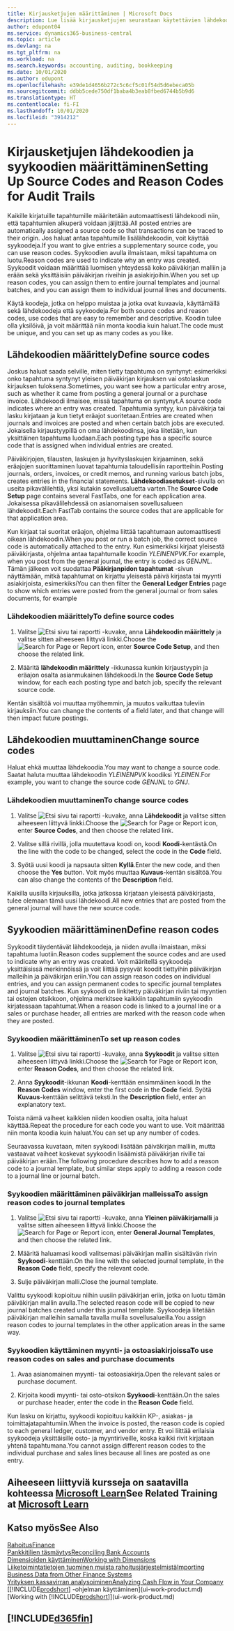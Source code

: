 ```yaml
---
title: Kirjausketjujen määrittäminen | Microsoft Docs
description: Lue lisää kirjausketjujen seurantaan käytettävien lähdekoodien ja syykoodien määrittämisestä.
author: edupont04
ms.service: dynamics365-business-central
ms.topic: article
ms.devlang: na
ms.tgt_pltfrm: na
ms.workload: na
ms.search.keywords: accounting, auditing, bookkeeping
ms.date: 10/01/2020
ms.author: edupont
ms.openlocfilehash: e39de1d4656b272c5c6cf5c01f54d5d6ebeca05b
ms.sourcegitcommit: ddbb5cede750df1baba4b3eab8fbed6744b5b9d6
ms.translationtype: HT
ms.contentlocale: fi-FI
ms.lasthandoff: 10/01/2020
ms.locfileid: "3914212"
---
```

# <a name="setting-up-source-codes-and-reason-codes-for-audit-trails"></a><span data-ttu-id="cd092-103">Kirjausketjujen lähdekoodien ja syykoodien määrittäminen</span><span class="sxs-lookup"><span data-stu-id="cd092-103">Setting Up Source Codes and Reason Codes for Audit Trails</span></span>

<span data-ttu-id="cd092-104">Kaikille kirjatuille tapahtumille määritetään automaattisesti lähdekoodi niin, että tapahtumien alkuperä voidaan jäljittää.</span><span class="sxs-lookup"><span data-stu-id="cd092-104">All posted entries are automatically assigned a source code so that transactions can be traced to their origin.</span></span> <span data-ttu-id="cd092-105">Jos haluat antaa tapahtumille lisälähdekoodin, voit käyttää syykoodeja.</span><span class="sxs-lookup"><span data-stu-id="cd092-105">If you want to give entries a supplementary source code, you can use reason codes.</span></span> <span data-ttu-id="cd092-106">Syykoodien avulla ilmaistaan, miksi tapahtuma on luotu.</span><span class="sxs-lookup"><span data-stu-id="cd092-106">Reason codes are used to indicate why an entry was created.</span></span> <span data-ttu-id="cd092-107">Syykoodit voidaan määrittää luomisen yhteydessä koko päiväkirjan malliin ja erään sekä yksittäisiin päiväkirjan riveihin ja asiakirjoihin.</span><span class="sxs-lookup"><span data-stu-id="cd092-107">When you set up reason codes, you can assign them to entire journal templates and journal batches, and you can assign them to individual journal lines and documents.</span></span>  

<span data-ttu-id="cd092-108">Käytä koodeja, jotka on helppo muistaa ja jotka ovat kuvaavia, käyttämällä sekä lähdekoodeja että syykoodeja.</span><span class="sxs-lookup"><span data-stu-id="cd092-108">For both source codes and reason codes, use codes that are easy to remember and descriptive.</span></span> <span data-ttu-id="cd092-109">Koodin tulee olla yksilöivä, ja voit määrittää niin monta koodia kuin haluat.</span><span class="sxs-lookup"><span data-stu-id="cd092-109">The code must be unique, and you can set up as many codes as you like.</span></span>

## <a name="define-source-codes"></a><span data-ttu-id="cd092-110">Lähdekoodien määrittely</span><span class="sxs-lookup"><span data-stu-id="cd092-110">Define source codes</span></span>

<span data-ttu-id="cd092-111">Joskus haluat saada selville, miten tietty tapahtuma on syntynyt: esimerkiksi onko tapahtuma syntynyt yleisen päiväkirjan kirjauksen vai ostolaskun kirjauksen tuloksena.</span><span class="sxs-lookup"><span data-stu-id="cd092-111">Sometimes, you want see how a particular entry arose, such as whether it came from posting a general journal or a purchase invoice.</span></span> <span data-ttu-id="cd092-112">Lähdekoodi ilmaisee, missä tapahtuma on syntynyt.</span><span class="sxs-lookup"><span data-stu-id="cd092-112">A source code indicates where an entry was created.</span></span> <span data-ttu-id="cd092-113">Tapahtumia syntyy, kun päiväkirja tai lasku kirjataan ja kun tietyt eräajot suoritetaan.</span><span class="sxs-lookup"><span data-stu-id="cd092-113">Entries are created when journals and invoices are posted and when certain batch jobs are executed.</span></span> <span data-ttu-id="cd092-114">Jokaisella kirjaustyypillä on oma lähdekoodinsa, joka liitetään, kun yksittäinen tapahtuma luodaan.</span><span class="sxs-lookup"><span data-stu-id="cd092-114">Each posting type has a specific source code that is assigned when individual entries are created.</span></span>  

<span data-ttu-id="cd092-115">Päiväkirjojen, tilausten, laskujen ja hyvityslaskujen kirjaaminen, sekä eräajojen suorittaminen luovat tapahtumia taloudellisiin raportteihin.</span><span class="sxs-lookup"><span data-stu-id="cd092-115">Posting journals, orders, invoices, or credit memos, and running various batch jobs, creates entries in the financial statements.</span></span> <span data-ttu-id="cd092-116">**Lähdekoodiasetukset**-sivulla on useita pikavälilehtiä, yksi kutakin sovellusaluetta varten.</span><span class="sxs-lookup"><span data-stu-id="cd092-116">The **Source Code Setup** page contains several FastTabs, one for each application area.</span></span> <span data-ttu-id="cd092-117">Jokaisessa pikavälilehdessä on asianomaisen sovellusalueen lähdekoodit.</span><span class="sxs-lookup"><span data-stu-id="cd092-117">Each FastTab contains the source codes that are applicable for that application area.</span></span>

<span data-ttu-id="cd092-118">Kun kirjaat tai suoritat eräajon, ohjelma liittää tapahtumaan automaattisesti oikean lähdekoodin.</span><span class="sxs-lookup"><span data-stu-id="cd092-118">When you post or run a batch job, the correct source code is automatically attached to the entry.</span></span> <span data-ttu-id="cd092-119">Kun esimerkiksi kirjaat yleisestä päiväkirjasta, ohjelma antaa tapahtumalle koodin *YLEINENPVK*.</span><span class="sxs-lookup"><span data-stu-id="cd092-119">For example, when you post from the general journal, the entry is coded as *GENJNL*.</span></span> <span data-ttu-id="cd092-120">Tämän jälkeen voit suodattaa **Pääkirjanpidon tapahtumat** -sivun näyttämään, mitkä tapahtumat on kirjattu yleisestä päivä kirjasta tai myynti asiakirjoista, esimerkiksi</span><span class="sxs-lookup"><span data-stu-id="cd092-120">You can then filter the **General Ledger Entries** page to show which entries were posted from the general journal or from sales documents, for example</span></span>

### <a name="to-define-source-codes"></a><span data-ttu-id="cd092-121">Lähdekoodien määrittely</span><span class="sxs-lookup"><span data-stu-id="cd092-121">To define source codes</span></span>

1. <span data-ttu-id="cd092-122">Valitse ![Etsi sivu tai raportti](media/ui-search/search_small.png "Etsi sivua tai raporttia -kuvake") -kuvake, anna **Lähdekoodin määrittely** ja valitse sitten aiheeseen liittyvä linkki.</span><span class="sxs-lookup"><span data-stu-id="cd092-122">Choose the ![Search for Page or Report](media/ui-search/search_small.png "Search for Page or Report icon") icon, enter **Source Code Setup**, and then choose the related link.</span></span>  

2. <span data-ttu-id="cd092-123">Määritä **lähdekoodin määrittely** -ikkunassa kunkin kirjaustyypin ja eräajon osalta asianmukainen lähdekoodi.</span><span class="sxs-lookup"><span data-stu-id="cd092-123">In the **Source Code Setup** window, for each each posting type and batch job, specify the relevant source code.</span></span>  

<span data-ttu-id="cd092-124">Kentän sisältöä voi muuttaa myöhemmin, ja muutos vaikuttaa tuleviin kirjauksiin.</span><span class="sxs-lookup"><span data-stu-id="cd092-124">You can change the contents of a field later, and that change will then impact future postings.</span></span>

## <a name="change-source-codes"></a><span data-ttu-id="cd092-125">Lähdekoodien muuttaminen</span><span class="sxs-lookup"><span data-stu-id="cd092-125">Change source codes</span></span>

<span data-ttu-id="cd092-126">Haluat ehkä muuttaa lähdekoodia.</span><span class="sxs-lookup"><span data-stu-id="cd092-126">You may want to change a source code.</span></span> <span data-ttu-id="cd092-127">Saatat haluta muuttaa lähdekoodin *YLEINENPVK* koodiksi *YLEINEN*.</span><span class="sxs-lookup"><span data-stu-id="cd092-127">For example, you want to change the source code *GENJNL* to *GNJ*.</span></span>

### <a name="to-change-source-codes"></a><span data-ttu-id="cd092-128">Lähdekoodien muuttaminen</span><span class="sxs-lookup"><span data-stu-id="cd092-128">To change source codes</span></span>

1. <span data-ttu-id="cd092-129">Valitse ![Etsi sivu tai raportti](media/ui-search/search_small.png "Etsi sivua tai raporttia -kuvake") -kuvake, anna **Lähdekoodit** ja valitse sitten aiheeseen liittyvä linkki.</span><span class="sxs-lookup"><span data-stu-id="cd092-129">Choose the ![Search for Page or Report](media/ui-search/search_small.png "Search for Page or Report icon") icon, enter **Source Codes**, and then choose the related link.</span></span>

2. <span data-ttu-id="cd092-130">Valitse sillä rivillä, jolla muutettava koodi on, koodi **Koodi**-kentästä.</span><span class="sxs-lookup"><span data-stu-id="cd092-130">On the line with the code to be changed, select the code in the **Code** field.</span></span>

3. <span data-ttu-id="cd092-131">Syötä uusi koodi ja napsauta sitten **Kyllä**.</span><span class="sxs-lookup"><span data-stu-id="cd092-131">Enter the new code, and then choose the **Yes** button.</span></span> <span data-ttu-id="cd092-132">Voit myös muuttaa **Kuvaus**-kentän sisältöä.</span><span class="sxs-lookup"><span data-stu-id="cd092-132">You can also change the contents of the **Description** field.</span></span>

<span data-ttu-id="cd092-133">Kaikilla uusilla kirjauksilla, jotka jatkossa kirjataan yleisestä päiväkirjasta, tulee olemaan tämä uusi lähdekoodi.</span><span class="sxs-lookup"><span data-stu-id="cd092-133">All new entries that are posted from the general journal will have the new source code.</span></span>

## <a name="define-reason-codes"></a><span data-ttu-id="cd092-134">Syykoodien määrittäminen</span><span class="sxs-lookup"><span data-stu-id="cd092-134">Define reason codes</span></span>

<span data-ttu-id="cd092-135">Syykoodit täydentävät lähdekoodeja, ja niiden avulla ilmaistaan, miksi tapahtuma luotiin.</span><span class="sxs-lookup"><span data-stu-id="cd092-135">Reason codes supplement the source codes and are used to indicate why an entry was created.</span></span> <span data-ttu-id="cd092-136">Voit määritellä syykoodeja yksittäisissä merkinnöissä ja voit liittää pysyvät koodit tiettyihin päiväkirjan malleihin ja päiväkirjan eriin.</span><span class="sxs-lookup"><span data-stu-id="cd092-136">You can assign reason codes on individual entries, and you can assign permanent codes to specific journal templates and journal batches.</span></span> <span data-ttu-id="cd092-137">Kun syykoodi on linkitetty päiväkirjan riviin tai myyntien tai ostojen otsikkoon, ohjelma merkitsee kaikkiin tapahtumiin syykoodin kirjatessaan tapahtumat.</span><span class="sxs-lookup"><span data-stu-id="cd092-137">When a reason code is linked to a journal line or a sales or purchase header, all entries are marked with the reason code when they are posted.</span></span>  

### <a name="to-set-up-reason-codes"></a><span data-ttu-id="cd092-138">Syykoodien määrittäminen</span><span class="sxs-lookup"><span data-stu-id="cd092-138">To set up reason codes</span></span>

1. <span data-ttu-id="cd092-139">Valitse ![Etsi sivu tai raportti](media/ui-search/search_small.png "Etsi sivua tai raporttia -kuvake") -kuvake, anna **Syykoodit** ja valitse sitten aiheeseen liittyvä linkki.</span><span class="sxs-lookup"><span data-stu-id="cd092-139">Choose the ![Search for Page or Report](media/ui-search/search_small.png "Search for Page or Report icon")  icon, enter **Reason Codes**, and then choose the related link.</span></span>

2. <span data-ttu-id="cd092-140">Anna **Syykoodit**-ikkunan **Koodi**-kenttään ensimmäinen koodi.</span><span class="sxs-lookup"><span data-stu-id="cd092-140">In the **Reason Codes** window, enter the first code in the **Code** field.</span></span> <span data-ttu-id="cd092-141">Syötä **Kuvaus**-kenttään selittävä teksti.</span><span class="sxs-lookup"><span data-stu-id="cd092-141">In the **Description** field, enter an explanatory text.</span></span>

<span data-ttu-id="cd092-142">Toista nämä vaiheet kaikkien niiden koodien osalta, joita haluat käyttää.</span><span class="sxs-lookup"><span data-stu-id="cd092-142">Repeat the procedure for each code you want to use.</span></span> <span data-ttu-id="cd092-143">Voit määrittää niin monta koodia kuin haluat.</span><span class="sxs-lookup"><span data-stu-id="cd092-143">You can set up any number of codes.</span></span>

<span data-ttu-id="cd092-144">Seuraavassa kuvataan, miten syykoodi lisätään päiväkirjan malliin, mutta vastaavat vaiheet koskevat syykoodin lisäämistä päiväkirjan riville tai päiväkirjan erään.</span><span class="sxs-lookup"><span data-stu-id="cd092-144">The following procedure describes how to add a reason code to a journal template, but similar steps apply to adding a reason code to a journal line or journal batch.</span></span>  

### <a name="to-assign-reason-codes-to-journal-templates"></a><span data-ttu-id="cd092-145">Syykoodien määrittäminen päiväkirjan malleissa</span><span class="sxs-lookup"><span data-stu-id="cd092-145">To assign reason codes to journal templates</span></span>

1. <span data-ttu-id="cd092-146">Valitse ![Etsi sivu tai raportti](media/ui-search/search_small.png "Etsi sivua tai raporttia -kuvake") -kuvake, anna **Yleinen päiväkirjamalli** ja valitse sitten aiheeseen liittyvä linkki.</span><span class="sxs-lookup"><span data-stu-id="cd092-146">Choose the ![Search for Page or Report](media/ui-search/search_small.png "Search for Page or Report icon")  icon, enter **General Journal Templates**, and then choose the related link.</span></span>

2. <span data-ttu-id="cd092-147">Määritä haluamasi koodi valitsemasi päiväkirjan mallin sisältävän rivin **Syykoodi**-kenttään.</span><span class="sxs-lookup"><span data-stu-id="cd092-147">On the line with the selected journal template, in the **Reason Code** field, specify the relevant code.</span></span>

3. <span data-ttu-id="cd092-148">Sulje päiväkirjan malli.</span><span class="sxs-lookup"><span data-stu-id="cd092-148">Close the journal template.</span></span>

<span data-ttu-id="cd092-149">Valittu syykoodi kopioituu niihin uusiin päiväkirjan eriin, jotka on luotu tämän päiväkirjan mallin avulla.</span><span class="sxs-lookup"><span data-stu-id="cd092-149">The selected reason code will be copied to new journal batches created under this journal template.</span></span> <span data-ttu-id="cd092-150">Syykoodeja liitetään päiväkirjan malleihin samalla tavalla muilla sovellusalueilla.</span><span class="sxs-lookup"><span data-stu-id="cd092-150">You assign reason codes to journal templates in the other application areas in the same way.</span></span>

### <a name="to-use-reason-codes-on-sales-and-purchase-documents"></a><span data-ttu-id="cd092-151">Syykoodien käyttäminen myynti- ja ostoasiakirjoissa</span><span class="sxs-lookup"><span data-stu-id="cd092-151">To use reason codes on sales and purchase documents</span></span>

1. <span data-ttu-id="cd092-152">Avaa asianomainen myynti- tai ostoasiakirja.</span><span class="sxs-lookup"><span data-stu-id="cd092-152">Open the relevant sales or purchase document.</span></span>

2. <span data-ttu-id="cd092-153">Kirjoita koodi myynti- tai osto-otsikon **Syykoodi**-kenttään.</span><span class="sxs-lookup"><span data-stu-id="cd092-153">On the sales or purchase header, enter the code in the **Reason Code** field.</span></span>

<span data-ttu-id="cd092-154">Kun lasku on kirjattu, syykoodi kopioituu kaikkiin KP-, asiakas- ja toimittajatapahtumiin.</span><span class="sxs-lookup"><span data-stu-id="cd092-154">When the invoice is posted, the reason code is copied to each general ledger, customer, and vendor entry.</span></span> <span data-ttu-id="cd092-155">Et voi liittää erilaisia syykoodeja yksittäisille osto- ja myyntiriveille, koska kaikki rivit kirjataan yhtenä tapahtumana.</span><span class="sxs-lookup"><span data-stu-id="cd092-155">You cannot assign different reason codes to the individual purchase and sales lines because all lines are posted as one entry.</span></span>

## <a name="see-related-training-at-microsoft-learn"></a><span data-ttu-id="cd092-156">Aiheeseen liittyviä kursseja on saatavilla kohteessa [Microsoft Learn](/learn/paths/set-up-financial-management-dynamics-365-business-central/)</span><span class="sxs-lookup"><span data-stu-id="cd092-156">See Related Training at [Microsoft Learn](/learn/paths/set-up-financial-management-dynamics-365-business-central/)</span></span>

## <a name="see-also"></a><span data-ttu-id="cd092-157">Katso myös</span><span class="sxs-lookup"><span data-stu-id="cd092-157">See Also</span></span>

[<span data-ttu-id="cd092-158">Rahoitus</span><span class="sxs-lookup"><span data-stu-id="cd092-158">Finance</span></span>](finance.md)  
[<span data-ttu-id="cd092-159">Pankkitilien täsmäytys</span><span class="sxs-lookup"><span data-stu-id="cd092-159">Reconciling Bank Accounts</span></span>](bank-manage-bank-accounts.md)  
[<span data-ttu-id="cd092-160">Dimensioiden käyttäminen</span><span class="sxs-lookup"><span data-stu-id="cd092-160">Working with Dimensions</span></span>](finance-dimensions.md)  
[<span data-ttu-id="cd092-161">Liiketoimintatietojen tuominen muista rahoitusjärjestelmistä</span><span class="sxs-lookup"><span data-stu-id="cd092-161">Importing Business Data from Other Finance Systems</span></span>](across-import-data-configuration-packages.md)  
[<span data-ttu-id="cd092-162">Yrityksen kassavirran analysoiminen</span><span class="sxs-lookup"><span data-stu-id="cd092-162">Analyzing Cash Flow in Your Company</span></span>](finance-analyze-cash-flow.md)  
<span data-ttu-id="cd092-163">[[!INCLUDE[prodshort](includes/prodshort.md)] -ohjelman käyttäminen](ui-work-product.md)</span><span class="sxs-lookup"><span data-stu-id="cd092-163">[Working with [!INCLUDE[prodshort](includes/prodshort.md)]](ui-work-product.md)</span></span>  

## [!INCLUDE[d365fin](includes/free_trial_md.md)]  
